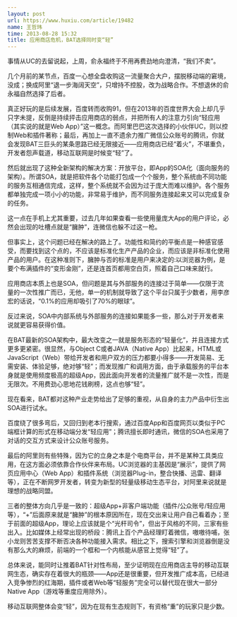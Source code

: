 ```yaml
---
layout: post
url: https://www.huxiu.com/article/19482
name: 王哲玮
time: 2013-08-28 15:32
title: 应用商店危机，BAT选择同时变“轻”
---
```

事情从UC的去留说起，上周，俞永福终于不用再费劲地向澄清，“我们不卖”。

几个月前的某节点，百度一心想全盘收购这一流量聚合大户，摆脱移动端的窘境，没成；换成阿里“退一步海阔天空”，只增持不控股，改为战略合作。不想退休的俞永福自然选择了后者。

真正好玩的是后续发展，百度转而收购91，但在2013年的百度世界大会上却几乎只字未提，反倒是持续抨击应用商店的弱点，并把所有人的注意力引向“轻应用（其实说的就是Web App）”这一概念。而阿里巴巴这次选择的小伙伴UC，则以控制Web和插件著称；最后，再加上一直不遗余力推广微信公众账号的腾讯，你就会发现BAT三巨头的某条思路已经无限接近——应用商店已经“着火”，不堪重负，开发者怨声载道，移动互联网是时候变“轻”了。

然后就出现了这种全新架构的解决方案：开放平台，即App的SOA化（面向服务的架构）。所谓SOA，就是把软件各个功能打包成一个个服务，整个系统由不同功能的服务互相通信完成，这样，整个系统就不会因为过于庞大而难以维护。各个服务都单独完成一项小小的功能，非常易于维护，而不同服务连接起来又可以完成复杂的任务。

这一点在手机上尤其重要，过去几年如果查看一些使用量庞大App的用户评论，必然会出现的吐槽点就是“臃肿”，连微信也躲不过这一枪。

但事实上，这个问题已经在解决的路上了。功能性和简约的平衡点是一种感官感受，而要找到这个点的，不应该是标准化生产产品的企业，而应该是非标准化使用产品的用户。在这种准则下，臃肿与否的标准是用户来决定的:以浏览器为例，是要个布满插件的“变形金刚”，还是连首页都用空白页，照着自己口味来就行。

应用商店本质上也是SOA，但问题是其与外部服务的连接过于简单——仅限于流量的一次性推广而已，无他，单一的机制就导致了这个平台只属于少数者，用李彦宏的话说，“0.1%的应用却吸引了70%的眼球”。

反过来说，SOA中内部系统与外部服务的连接如果能多一些，那么对于开发者来说就更容易获得价值。

在BAT最新的SOA架构中，最大改变之一就是服务形态的“轻量化”，并且连接方式更多更紧密。很显然，与Object C或者JAVA（Native App）比起来，HTML或JavaScript（Web）带给开发者和用户双方的压力都要小得多——开发简易、无需安装、体验足够，绝对够“轻”；而发现推广和调用方面，由于承载服务的平台本身就是使用频度极高的超级App，因此面向开发者的流量推广就不是一次性，而是无限次。不用费劲心思地花钱刷榜，这点也够“轻”。

现在看来，BAT都对这种产业走势给出了足够的重视，从自身的主力产品中衍生出SOA进行试水。

百度绕了很多弯后，又回归到老本行搜索，通过百度App和百度网页以类似于PC端框计算的形式在移动端分发“轻应用”；腾讯擅长即时通讯，微信的SOA也采用了对话的交互方式来设计公众账号服务。

最后的阿里则有些特殊，因为它的立身之本是个电商平台，并不是某种工具类应用，在这方面必须依靠合作伙伴来布局。UC浏览器的主基因是“展示”，提供了网页应用中心（Web App）和插件系统（浏览器Plug-in，整合快播、迅雷、翻译等），正在不断网罗开发者，转变为新型的轻量级移动生态平台，对阿里来说就是理想的战略同盟。

三者的整体方向几乎是一致的：超级App+非客户端功能（插件/公众账号/轻应用等），“+”后面原来就是“臃肿”的根本原因所在，现在交出来让用户自己看着办；至于前面的超级App，理论上应该就是个“光杆司令”，但出于风格的不同，三家有些出入。比如媒体上经常出现的桥段：腾讯上百个产品经理盯着微信，嗷嗷待哺，张小龙则苦苦支撑不断否决各种功能接入需求。相比之下，搜索引擎和浏览器倒是没有那么大的麻烦，前端的一个框和一个内核能从感官上觉得“轻”了。

总体来说，能同时让推着BAT针对性布局，至少证明现在应用商店主导的移动互联网生态，确实存在着很大的瓶颈——App还是很重要，但开发推广成本高，已经进入竞争惨烈的红海期，插件或者Web等“轻服务”完全可以替代现在很大一部分Native App（游戏等重度应用除外）。

移动互联网整体会变“轻”，因为在现有生态规则下，有资格“重”的玩家只是少数。

